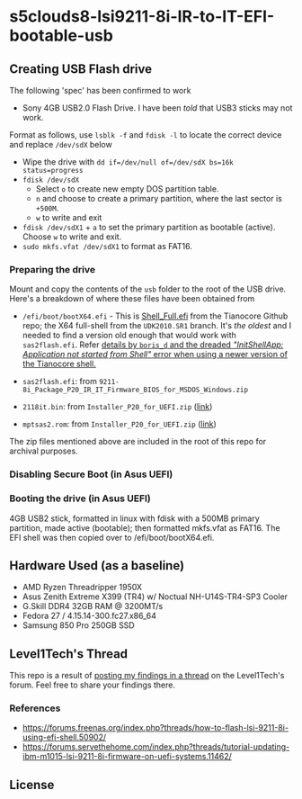 # s5clouds8-lsi9211-8i-IR-to-IT-EFI-bootable-usb

## Creating USB Flash drive

The following 'spec' has been confirmed to work

- Sony 4GB USB2.0 Flash Drive.  I have been _told_ that USB3 sticks may not work.

Format as follows, use `lsblk -f` and `fdisk -l` to locate the correct device and replace `/dev/sdX` below

- Wipe the drive with `dd if=/dev/null of=/dev/sdX bs=16k status=progress`
- `fdisk /dev/sdX`
  - Select `o` to create new empty DOS partition table.
  - `n` and choose to create a primary partition, where the last sector is `+500M`.
  - `w` to write and exit
- `fdisk /dev/sdX1` + `a` to set the primary partition as bootable (active). Choose `w` to write and exit.
- `sudo mkfs.vfat /dev/sdX1` to format as FAT16.

### Preparing the drive

Mount and copy the contents of the `usb` folder to the root of the USB drive.  Here's a breakdown of where these files have been obtained from 

- `/efi/boot/bootX64.efi` - This is [Shell_Full.efi](https://github.com/tianocore/edk2/blob/UDK2010.SR1/EdkShellBinPkg/FullShell/X64/Shell_Full.efi) from the Tianocore Github repo; the X64 full-shell from the `UDK2010.SR1` branch.  It's _the oldest_ and I needed to find a version old enough that would work with `sas2flash.efi`.  Refer [details by `boris_d` and the dreaded _"InitShellApp: Application not started from Shell"_ error when using a newer version of the Tianocore shell.](https://forums.freenas.org/index.php?threads/how-to-flash-lsi-9211-8i-using-efi-shell.50902/)

- `sas2flash.efi`: from `9211-8i_Package_P20_IR_IT_Firmware_BIOS_for_MSDOS_Windows.zip` 
- `2118it.bin`: from `Installer_P20_for_UEFI.zip` ([link](https://docs.broadcom.com/docs/12350820))
- `mptsas2.rom`: from `Installer_P20_for_UEFI.zip` ([link](https://docs.broadcom.com/docs/12350530))

The zip files mentioned above are included in the root of this repo for archival purposes.

### Disabling Secure Boot (in Asus UEFI)

### Booting the drive (in Asus UEFI)


4GB USB2 stick, formatted in linux with fdisk with a 500MB primary partition, made active (bootable); then formatted mkfs.vfat as FAT16. The EFI shell was then copied over to /efi/boot/bootX64.efi.




## Hardware Used (as a baseline)

- AMD Ryzen Threadripper 1950X
- Asus Zenith Extreme X399 (TR4) w/ Noctual NH-U14S-TR4-SP3 Cooler
- G.Skill DDR4 32GB RAM @ 3200MT/s
- Fedora 27 / 4.15.14-300.fc27.x86_64
- Samsung 850 Pro 250GB SSD


## Level1Tech's Thread

This repo is a result of [posting my findings in a thread](https://forum.level1techs.com/t/asus-uefi-friendly-efi-usb-no-luck-flashing-lsi9211-8i-hba-from-ir-to-it/126344/6) on the Level1Tech's forum.  Feel free to share your findings there.

### References

- https://forums.freenas.org/index.php?threads/how-to-flash-lsi-9211-8i-using-efi-shell.50902/
- https://forums.servethehome.com/index.php?threads/tutorial-updating-ibm-m1015-lsi-9211-8i-firmware-on-uefi-systems.11462/

## License